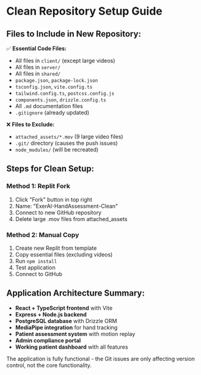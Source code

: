 # Clean Repository Setup Guide

## Files to Include in New Repository:
✅ **Essential Code Files:**
- All files in `client/` (except large videos)
- All files in `server/`
- All files in `shared/`
- `package.json`, `package-lock.json`
- `tsconfig.json`, `vite.config.ts`
- `tailwind.config.ts`, `postcss.config.js`
- `components.json`, `drizzle.config.ts`
- All `.md` documentation files
- `.gitignore` (already updated)

❌ **Files to Exclude:**
- `attached_assets/*.mov` (9 large video files)
- `.git/` directory (causes the push issues)
- `node_modules/` (will be recreated)

## Steps for Clean Setup:

### Method 1: Replit Fork
1. Click "Fork" button in top right
2. Name: "ExerAI-HandAssessment-Clean"
3. Connect to new GitHub repository
4. Delete large .mov files from attached_assets

### Method 2: Manual Copy
1. Create new Replit from template
2. Copy essential files (excluding videos)
3. Run `npm install`
4. Test application
5. Connect to GitHub

## Application Architecture Summary:
- **React + TypeScript frontend** with Vite
- **Express + Node.js backend** 
- **PostgreSQL database** with Drizzle ORM
- **MediaPipe integration** for hand tracking
- **Patient assessment system** with motion replay
- **Admin compliance portal** 
- **Working patient dashboard** with all features

The application is fully functional - the Git issues are only affecting version control, not the core functionality.